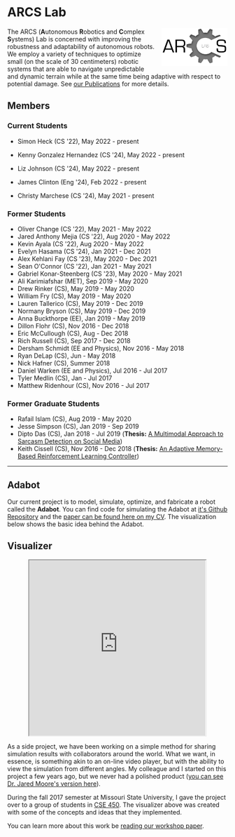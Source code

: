 # ARCS Lab

<img style="float:right; width:30%; margin-left: 1rem;" src="../img/arcs-lab-logo.png" alt="ARCS Lab Logo">

The ARCS (**A**utonomous **R**obotics and **C**omplex **S**ystems) Lab is concerned with improving the robustness and adaptability of autonomous robots. We employ a variety of techniques to optimize small (on the scale of 30 centimeters) robotic systems that are able to navigate unpredictable and dynamic terrain while at the same time being adaptive with respect to potential damage. See [our Publications](../cv/#publications) for more details.

## Members

### Current Students

- Simon Heck (CS '22), May 2022 - present

- Kenny Gonzalez Hernandez (CS '24), May 2022 - present

- Liz Johnson (CS '24), May 2022 - present

- James Clinton (Eng '24), Feb 2022 - present

- Christy Marchese (CS '24), May 2021 - present

### Former Students

- Oliver Change (CS '22), May 2021 - May 2022
- Jared Anthony Mejia (CS '22), Aug 2020 - May 2022
- Kevin Ayala (CS '22), Aug 2020 - May 2022
- Evelyn Hasama (CS '24), Jan 2021 - Dec 2021
- Alex Kehlani Fay (CS '23), May 2020 - Dec 2021
- Sean O'Connor (CS '22), Jan 2021 - May 2021
- Gabriel Konar-Steenberg (CS '23), May 2020 - May 2021
- Ali Karimiafshar (MET), Sep 2019 - May 2020
- Drew Rinker (CS), May 2019 - May 2020
- William Fry (CS), May 2019 - May 2020
- Lauren Tallerico (CS), May 2019 - Dec 2019
- Normany Bryson (CS), May 2019 - Dec 2019
- Anna Buckthorpe (EE), Jan 2019 - May 2019
- Dillon Flohr (CS), Nov 2016 - Dec 2018
- Eric McCullough (CS), Aug - Dec 2018
- Rich Russell (CS), Sep 2017 - Dec 2018
- Dersham Schmidt (EE and Physics), Nov 2016 - May 2018
- Ryan DeLap (CS), Jun - May 2018
- Nick Hafner (CS), Summer 2018
- Daniel Warken (EE and Physics), Jul 2016 - Jul 2017
- Tyler Medlin (CS), Jan - Jul 2017
- Matthew Ridenhour (CS), Nov 2016 - Jul 2017

### Former Graduate Students

- Rafail Islam (CS), Aug 2019 - May 2020
- Jesse Simpson (CS), Jan 2019 - Sep 2019
- Dipto Das (CS), Jan 2018 - Jul 2019 (**Thesis:** [A Multimodal Approach to Sarcasm Detection on Social Media](https://bearworks.missouristate.edu/theses/3417/))
- Keith Cissell (CS), Nov 2016 - Dec 2018 (**Thesis:** [An Adaptive Memory-Based Reinforcement Learning Controller](https://bearworks.missouristate.edu/theses/3326/))

---

## Adabot

Our current project is to model, simulate, optimize, and fabricate a robot called the **Adabot**. You can find code for simulating the Adabot at [it's Github Repository](https://github.com/anthonyjclark/adabot) and the [paper can be found here on my CV](cv/#Clark.2017.SSCI.EvolvingAdabotMobile). The visualization below shows the basic idea behind the Adabot.

## Visualizer

<iframe src="https://review.github.io/?log=https://raw.githubusercontent.com/anthonyjclark/adabot02-ann/master/animations/fsm-40-2-best20.json" title="Review" width="80%" height="400" style="display: block; margin: 0 auto;">
  <p>Visualization not shown because your browswer does not support iframes.</p>
  <img src="../img/gz_step-wegs-out.png" alt="Adabot Climbing a Step">
</iframe>

As a side project, we have been working on a simple method for sharing simulation results with collaborators around the world. What we want, in essence, is something akin to an on-line video player, but with the ability to view the simulation from different angles. My colleague and I started on this project a few years ago, but we never had a polished product ([you can see Dr. Jared Moore's version here](http://jaredmmoore.com/WebGL_Visualizer/visualizer.html)).

During the fall 2017 semester at Missouri State University, I gave the project over to a group of students in [CSE 450](https://computerscience.missouristate.edu/coursesoffered.htm#CSC450). The visualizer above was created with some of the concepts and ideas that they implemented.

You can learn more about this work be [reading our workshop paper](../cv#Clark.2018.GECCO.ReviewWebbasedSimulation).
